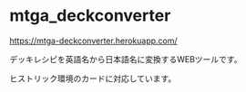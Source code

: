 # mtga_deckconverter
https://mtga-deckconverter.herokuapp.com/

デッキレシピを英語名から日本語名に変換するWEBツールです。

ヒストリック環境のカードに対応しています。
